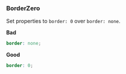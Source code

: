 ### BorderZero

Set properties to `border: 0` over `border: none`.

**Bad**

```scss
border: none;
```

**Good**

```scss
border: 0;
```